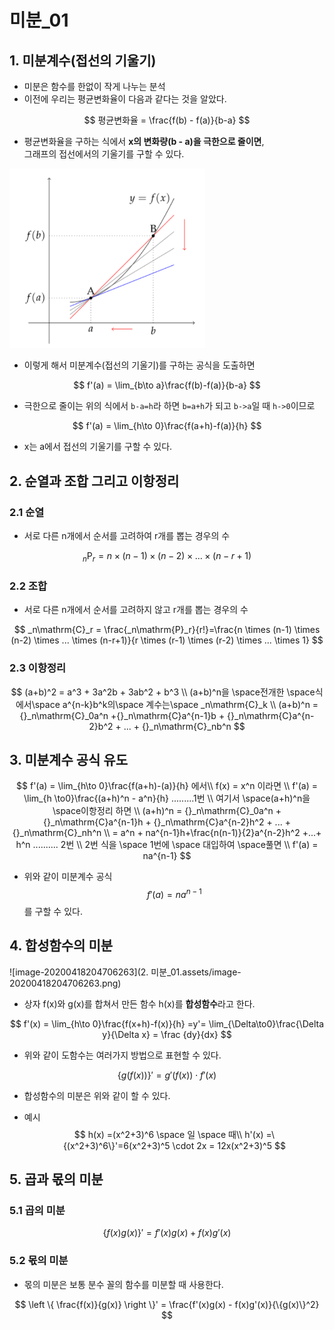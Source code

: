 # 미분_01

## 1. 미분계수(접선의 기울기)

- 미분은 함수를 한없이 작게 나누는 분석
- 이전에 우리는 평균변화율이 다음과 같다는 것을 알았다.

$$
평균변화율 = \frac{f(b) - f(a)}{b-a}
$$

- 평균변화율을 구하는 식에서 **x의 변화량(b - a)을 극한으로 줄이면**, <br>그래프의 접선에서의 기울기를 구할 수 있다.

<img src="2. 미분_01.assets/image-20200416220004301.png" alt="image-20200416220004301" style="zoom: 67%;" />

- 이렇게 해서 미분계수(접선의 기울기)를 구하는 공식을 도출하면

$$
f'(a) = \lim_{b\to a}\frac{f(b)-f(a)}{b-a}
$$

- 극한으로 줄이는 위의 식에서 `b-a=h`라 하면 `b=a+h`가 되고 `b->a`일 때 `h->0`이므로

$$
f'(a) = \lim_{h\to 0}\frac{f(a+h)-f(a)}{h}
$$

- x는 a에서 접선의 기울기를 구할 수 있다.

## 2. 순열과 조합 그리고 이항정리

### 2.1 순열

- 서로 다른 n개에서 순서를 고려하여 r개를 뽑는 경우의 수

$$
_n\mathrm{P}_r = n \times (n-1) \times (n-2) \times ... \times (n-r+1)
$$



### 2.2 조합

- 서로 다른 n개에서 순서를 고려하지 않고 r개를 뽑는 경우의 수

$$
_n\mathrm{C}_r = \frac{_n\mathrm{P}_r}{r!}=\frac{n \times (n-1) \times (n-2) \times ... \times (n-r+1)}{r \times (r-1) \times (r-2) \times ... \times 1}
$$

### 2.3 이항정리

$$
(a+b)^2 = a^3  + 3a^2b + 3ab^2 + b^3 \\ (a+b)^n을 \space전개한 \space식에서\space a^{n-k}b^k의\space 계수는\space _n\mathrm{C}_k \\ (a+b)^n = {}_n\mathrm{C}_0a^n +{}_n\mathrm{C}a^{n-1}b + {}_n\mathrm{C}a^{n-2}b^2 + ... + {}_n\mathrm{C}_nb^n
$$

## 3. 미분계수 공식 유도

$$
f'(a) = \lim_{h\to 0}\frac{f(a+h)-(a)}{h} 에서\\ f(x) = x^n 이라면 \\ f'(a) = \lim_{h \to0}\frac{(a+h)^n - a^n}{h} .........1번 \\ 여기서 \space(a+h)^n을 \space이항정리 하면 \\ (a+h)^n = {}_n\mathrm{C}_0a^n +{}_n\mathrm{C}a^{n-1}h + {}_n\mathrm{C}a^{n-2}h^2 + ... + {}_n\mathrm{C}_nh^n \\ = a^n + na^{n-1}h+\frac{n(n-1)}{2}a^{n-2}h^2 +...+ h^n .......... 2번 \\ 2번 식을 \space 1번에  \space 대입하여 \space풀면 \\ f'(a) = na^{n-1}
$$

- 위와 같이 미분계수 공식
  $$
  f'(a) = na^{n-1}
  $$
  를 구할 수 있다.

## 4. 합성함수의 미분

![image-20200418204706263](2. 미분_01.assets/image-20200418204706263.png)

- 상자 f(x)와 g(x)를 합쳐서 만든 함수 h(x)를 **합성함수**라고 한다.

$$
f'(x) = \lim_{h\to 0}\frac{f(x+h)-f(x)}{h} =y'= \lim_{\Delta\to0}\frac{\Delta y}{\Delta x} = \frac {dy}{dx}
$$

- 위와 같이 도함수는 여러가지 방법으로 표현할 수 있다.


$$
\{g(f(x))\}'=g'(f(x))\cdot f'(x)
$$
- 합성함수의 미분은 위와 같이 할 수 있다.

- 예시
  $$
  h(x) =(x^2+3)^6 \space 일 \space 때\\ h'(x) =\{(x^2+3)^6\}'=6(x^2+3)^5 \cdot 2x = 12x(x^2+3)^5
  $$

## 5. 곱과 몫의 미분

### 5.1 곱의 미분

$$
\{f(x)g(x)\}' = f'(x)g(x) + f(x)g'(x)
$$

### 5.2 몫의 미분

- 몫의 미분은 보통 분수 꼴의 함수를 미분할 때 사용한다.

$$
\left \{ \frac{f(x)}{g(x)} \right  \}' = \frac{f'(x)g(x) - f(x)g'(x)}{\{g(x)\}^2}
$$


